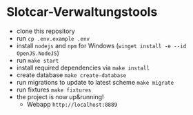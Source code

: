 # Slotcar-Verwaltungstools

- clone this repository
- run `cp .env.example .env`
- install `nodejs` and `npm` for Windows (`winget install -e --id OpenJS.NodeJS`)
- run `make start`
- install required dependencies via `make install`
- create database `make create-database`
- run migrations to update to latest scheme `make migrate`
- run fixtures `make fixtures`
- the project is now up&running!
  - Webapp `http://localhost:8889`
